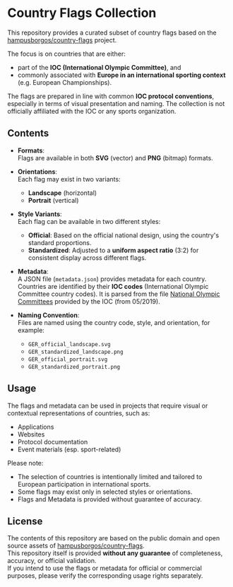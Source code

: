 # Country Flags Collection

This repository provides a curated subset of country flags based on the [hampusborgos/country-flags](https://github.com/hampusborgos/country-flags) project.

The focus is on countries that are either:

- part of the **IOC (International Olympic Committee)**, and
- commonly associated with **Europe in an international sporting context** (e.g. European Championships).

The flags are prepared in line with common **IOC protocol conventions**, especially in terms of visual presentation and naming. The collection is not officially affiliated with the IOC or any sports organization.

## Contents

- **Formats**:  
  Flags are available in both **SVG** (vector) and **PNG** (bitmap) formats.

- **Orientations**:  
  Each flag may exist in two variants:

  - **Landscape** (horizontal)
  - **Portrait** (vertical)

- **Style Variants**:  
  Each flag can be available in two different styles:

  - **Official**: Based on the official national design, using the country's standard proportions.
  - **Standardized**: Adjusted to a **uniform aspect ratio** (3:2) for consistent display across different flags.

- **Metadata**:  
  A JSON file (`metadata.json`) provides metadata for each country. Countries are identified by their **IOC codes** (International Olympic Committee country codes). It is parsed from the file [National Olympic Committees](https://stillmed.olympic.org/media/Document%20Library/OlympicOrg/Documents/National-Olympic-Committees/List-of-National-Olympic-Committees-in-IOC-Protocol-Order.pdf) provided by the IOC (from 05/2019).

- **Naming Convention**:  
  Files are named using the country code, style, and orientation, for example:
  - `GER_official_landscape.svg`
  - `GER_standardized_landscape.png`
  - `GER_official_portrait.svg`
  - `GER_standardized_portrait.png`

## Usage

The flags and metadata can be used in projects that require visual or contextual representations of countries, such as:

- Applications
- Websites
- Protocol documentation
- Event materials (esp. sport-related)

Please note:

- The selection of countries is intentionally limited and tailored to European participation in international sports.
- Some flags may exist only in selected styles or orientations.
- Flags and Metadata is provided without guarantee of accuracy.

## License

The contents of this repository are based on the public domain and open source assets of [hampusborgos/country-flags](https://github.com/hampusborgos/country-flags).  
This repository itself is provided **without any guarantee** of completeness, accuracy, or official validation.  
If you intend to use the flags or metadata for official or commercial purposes, please verify the corresponding usage rights separately.
